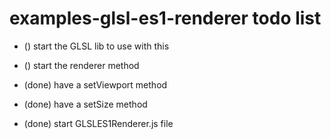 # examples-glsl-es1-renderer todo list

* () start the GLSL lib to use with this
* () start the renderer method

* (done) have a setViewport method
* (done) have a setSize method 
* (done) start GLSLES1Renderer.js file
